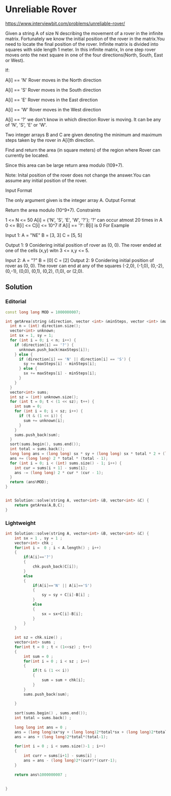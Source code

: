 # Unreliable Rover

https://www.interviewbit.com/problems/unreliable-rover/

Given a string A of size N describing the movement of a rover in the infinite matrix.
Fortunately we know the initial position of the rover in the matrix.You need to locate the final position of the rover.
Infinite matrix is divided into squares with side length 1 meter.
In this infinite matrix, In one step rover moves onto the next square in one of the four directions(North, South, East or West).

If:

A[i] == 'N' Rover moves in the North direction

A[i] == 'S' Rover moves in the South direction

A[i] == 'E' Rover moves in the East direction

A[i] == 'W' Rover moves in the West direction

A[i] == '?' we don't know in which direction Rover is moving. It can be any of 'N', 'S', 'E' or 'W'.

Two integer arrays B and C are given denoting the minimum and maximum steps taken by the rover
in A[i]th direction.

Find and return the area (in square meters) of the region where Rover can currently be located.

Since this area can be large return area modulo (109+7).

Note: Inital position of the rover does not change the answer.You can assume any initial position of the rover.


Input Format

The only argument given is the integer array A.
Output Format

Return the area modulo (10^9+7).
Constraints

1 <= N <= 50
A[i] = {'N', 'S', 'E', 'W', '?'};
'?' can occur atmost 20 times in A
0 <= B[i] <= C[i] <= 10^7
if A[i] == '?':
    B[i] is 0
For Example

Input 1:
    A = "NE"
    B = [3, 3]
    C = [5, 5]

Output 1:
    9
    Conidering initial position of rover as (0, 0).
    The rover ended at one of the cells (x,y) witn 3 <= x,y <= 5.


Input 2:
    A = "?"
    B = [0]
    C = [2]
Output 2:
    9
    Conidering initial position of rover as (0, 0).
    The rover can end at any of the squares (-2,0), (-1,0), (0,-2), (0,-1), (0,0), (0,1), (0,2), (1,0), or (2,0).

## Solution

### Editorial
```cpp
const long long MOD = 1000000007;

int getArea(string &direction, vector <int> &minSteps, vector <int> &maxSteps) {
  int n = (int) direction.size();
  vector<int> unknown;
  int sx = 1, sy = 1;
  for (int i = 0; i < n; i++) {
    if (direction[i] == '?') {
      unknown.push_back(maxSteps[i]);
    } else {
      if (direction[i] == 'N' || direction[i] == 'S') {
        sy += maxSteps[i] - minSteps[i];
      } else {
        sx += maxSteps[i] - minSteps[i];
      }
    }
  }
  vector<int> sums;
  int sz = (int) unknown.size();
  for (int t = 0; t < (1 << sz); t++) {
    int sum = 0;
    for (int i = 0; i < sz; i++) {
      if (t & (1 << i)) {
        sum += unknown[i];
      }
    }
    sums.push_back(sum);
  }
  sort(sums.begin(), sums.end());
  int total = sums.back();
  long long ans = (long long) sx * sy + (long long) sx * total * 2 + (long long) sy * total * 2;
  ans += (long long) 2 * total * (total - 1);
  for (int i = 0; i < (int) sums.size() - 1; i++) {
    int cur = sums[i + 1] - sums[i];
    ans -= (long long) 2 * cur * (cur - 1);
  }
  return (ans%MOD);
}


int Solution::solve(string A, vector<int> &B, vector<int> &C) {
    return getArea(A,B,C);
}
```

### Lightweight
```cpp
int Solution::solve(string A, vector<int> &B, vector<int> &C) {
    int sx = 1 , sy = 1 ;
    vector<int> chk ;
    for(int i =  0 ; i < A.length() ; i++)
    {
        if(A[i]=='?')
        {
            chk.push_back(C[i]);
        }
        else
        {
            if(A[i]=='N' || A[i]=='S')
            {
                sy = sy + C[i]-B[i] ;
            }
            else
            {
                sx = sx+C[i]-B[i];
            }
        }
    }
    
    int sz = chk.size() ;
    vector<int> sums ;
    for(int t = 0 ; t < (1<<sz) ; t++)
    {
        int sum = 0 ;
        for(int i = 0 ; i < sz ; i++)
        {
            if(t & (1 << i))
            {
                sum = sum + chk[i];
            }
        }
        sums.push_back(sum);
        
    }
    
    sort(sums.begin() , sums.end());
    int total = sums.back() ;
    
    long long int ans = 0 ;
    ans = (long long)sx*sy + (long long)2*total*sx + (long long)2*total*sy ;
    ans = ans + (long long)2*total*(total-1);
    
    for(int i = 0 ; i < sums.size()-1 ; i++)
    {
        int curr = sums[i+1] - sums[i] ;
        ans = ans - (long long)2*(curr)*(curr-1);
    }
    
    return ans%1000000007 ;
    
    
}
```

